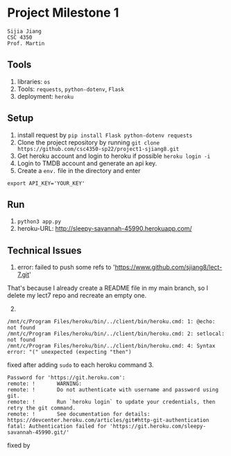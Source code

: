 # Project Milestone 1 
    Sijia Jiang
    CSC 4350
    Prof. Martin

## Tools
1. libraries: `os`
2. Tools: `requests`, `python-dotenv`, `Flask`
3. deployment: `heroku`

## Setup
1. install request by `pip install Flask python-dotenv requests`
2. Clone the project repository by running `git clone https://github.com/csc4350-sp22/project1-sjiang8.git `
3. Get heroku account and login to heroku if possible `heroku login -i`
4. Login to TMDB account and generate an api key.
5. Create a `env.` file in the directory and enter
```
export API_KEY='YOUR_KEY'

```

## Run
1. `python3 app.py`
2. heroku-URL: http://sleepy-savannah-45990.herokuapp.com/


## Technical Issues
1. error: failed to push some refs to 'https://www.github.com/sjiang8/lect-7.git'

That's because I already create a README file in my main branch, so I delete my lect7 repo and recreate an empty one.

2. 
```
/mnt/c/Program Files/heroku/bin/../client/bin/heroku.cmd: 1: @echo: not found
/mnt/c/Program Files/heroku/bin/../client/bin/heroku.cmd: 2: setlocal: not found
/mnt/c/Program Files/heroku/bin/../client/bin/heroku.cmd: 4: Syntax error: "(" unexpected (expecting "then")

```
fixed after adding `sudo` to each heroku command
3. 
```
Password for 'https://git.heroku.com':
remote: !       WARNING:
remote: !       Do not authenticate with username and password using git.
remote: !       Run `heroku login` to update your credentials, then retry the git command.
remote: !       See documentation for details: https://devcenter.heroku.com/articles/git#http-git-authentication
fatal: Authentication failed for 'https://git.heroku.com/sleepy-savannah-45990.git/'
```
fixed by 





